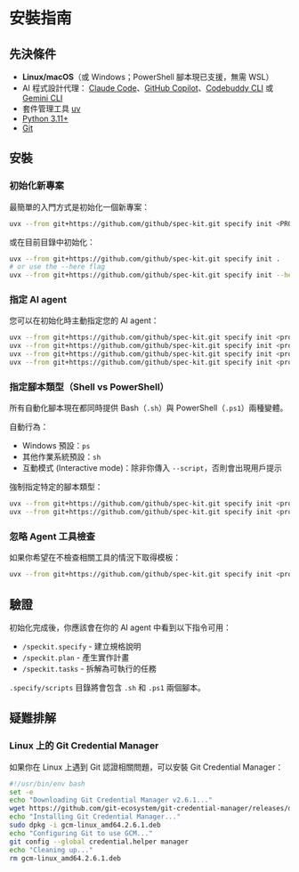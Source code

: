 # 安裝指南

## 先決條件

- **Linux/macOS**（或 Windows；PowerShell 腳本現已支援，無需 WSL）
- AI 程式設計代理： [Claude Code](https://www.anthropic.com/claude-code)、[GitHub Copilot](https://code.visualstudio.com/)、[Codebuddy CLI](https://www.codebuddy.ai/cli) 或 [Gemini CLI](https://github.com/google-gemini/gemini-cli)
- 套件管理工具 [uv](https://docs.astral.sh/uv/)
- [Python 3.11+](https://www.python.org/downloads/)
- [Git](https://git-scm.com/downloads)

## 安裝

### 初始化新專案

最簡單的入門方式是初始化一個新專案：

```bash
uvx --from git+https://github.com/github/spec-kit.git specify init <PROJECT_NAME>
```

或在目前目錄中初始化：

```bash
uvx --from git+https://github.com/github/spec-kit.git specify init .
# or use the --here flag
uvx --from git+https://github.com/github/spec-kit.git specify init --here
```

### 指定 AI agent

您可以在初始化時主動指定您的 AI agent：

```bash
uvx --from git+https://github.com/github/spec-kit.git specify init <project_name> --ai claude
uvx --from git+https://github.com/github/spec-kit.git specify init <project_name> --ai gemini
uvx --from git+https://github.com/github/spec-kit.git specify init <project_name> --ai copilot
uvx --from git+https://github.com/github/spec-kit.git specify init <project_name> --ai codebuddy
```

### 指定腳本類型（Shell vs PowerShell）

所有自動化腳本現在都同時提供 Bash（`.sh`）與 PowerShell（`.ps1`）兩種變體。

自動行為：

- Windows 預設：`ps`
- 其他作業系統預設：`sh`
- 互動模式 (Interactive mode)：除非你傳入 `--script`，否則會出現用戶提示

強制指定特定的腳本類型：

```bash
uvx --from git+https://github.com/github/spec-kit.git specify init <project_name> --script sh
uvx --from git+https://github.com/github/spec-kit.git specify init <project_name> --script ps
```

### 忽略 Agent 工具檢查

如果你希望在不檢查相關工具的情況下取得模板：

```bash
uvx --from git+https://github.com/github/spec-kit.git specify init <project_name> --ai claude --ignore-agent-tools
```

## 驗證

初始化完成後，你應該會在你的 AI agent 中看到以下指令可用：

- `/speckit.specify` - 建立規格說明
- `/speckit.plan` - 產生實作計畫  
- `/speckit.tasks` - 拆解為可執行的任務

`.specify/scripts` 目錄將會包含 `.sh` 和 `.ps1` 兩個腳本。

## 疑難排解

### Linux 上的 Git Credential Manager

如果你在 Linux 上遇到 Git 認證相關問題，可以安裝 Git Credential Manager：

```bash
#!/usr/bin/env bash
set -e
echo "Downloading Git Credential Manager v2.6.1..."
wget https://github.com/git-ecosystem/git-credential-manager/releases/download/v2.6.1/gcm-linux_amd64.2.6.1.deb
echo "Installing Git Credential Manager..."
sudo dpkg -i gcm-linux_amd64.2.6.1.deb
echo "Configuring Git to use GCM..."
git config --global credential.helper manager
echo "Cleaning up..."
rm gcm-linux_amd64.2.6.1.deb
```
